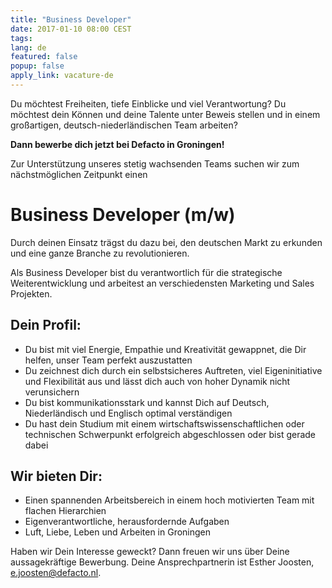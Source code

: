 ```yaml
---
title: "Business Developer"
date: 2017-01-10 08:00 CEST
tags:
lang: de
featured: false
popup: false
apply_link: vacature-de
---
```

Du möchtest Freiheiten, tiefe Einblicke und viel Verantwortung? Du möchtest dein Können und deine Talente unter Beweis stellen und in einem großartigen, deutsch-niederländischen Team arbeiten?

**Dann bewerbe dich jetzt bei Defacto in Groningen!**

Zur Unterstützung unseres stetig wachsenden Teams suchen wir zum nächstmöglichen Zeitpunkt einen

# Business Developer (m/w)

Durch deinen Einsatz trägst du dazu bei, den deutschen Markt zu erkunden und eine ganze Branche zu revolutionieren.

Als Business Developer bist du verantwortlich für die strategische Weiterentwicklung und arbeitest an verschiedensten Marketing und Sales Projekten.

## Dein Profil:

* Du bist mit viel Energie, Empathie und Kreativität gewappnet, die Dir helfen, unser Team perfekt auszustatten
* Du zeichnest dich durch ein selbstsicheres Auftreten, viel Eigeninitiative und Flexibilität aus und lässt dich auch von hoher Dynamik nicht verunsichern
* Du bist kommunikationsstark und kannst Dich auf Deutsch, Niederländisch und Englisch optimal verständigen
* Du hast dein Studium mit einem wirtschaftswissenschaftlichen oder technischen Schwerpunkt erfolgreich abgeschlossen oder bist gerade dabei

## Wir bieten Dir:

* Einen spannenden Arbeitsbereich in einem hoch motivierten Team mit flachen Hierarchien
* Eigenverantwortliche, herausfordernde Aufgaben
* Luft, Liebe, Leben und Arbeiten in Groningen

Haben wir Dein Interesse geweckt? Dann freuen wir uns über Deine aussagekräftige Bewerbung. Deine Ansprechpartnerin ist Esther Joosten, [e.joosten@defacto.nl](mailto:e.joosten@defacto.nl).
